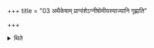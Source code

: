 +++
title = "03 अथैकेषाम् प्राग्वंशेऽग्नीषोमीयस्याज्यानि गृह्णाति"

+++

<details><summary>थिते</summary>

अथैकेषाम् । प्राग्वंशेऽग्नीषोमीयस्याज्यानि गृह्णाति । आग्नीध्रे सवनीयस्य । उत्तरवेद्यामनूबन्ध्यायाः ३
</details>
